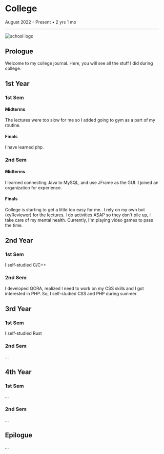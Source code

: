 # College
August 2022 - Present • 2 yrs 1 mo
<hr> 

![school logo](https://upload.wikimedia.org/wikipedia/en/1/11/QCU_Logo_2019.png)
## Prologue
Welcome to my college journal. Here, you will see all the stuff I did during college.
## 1st Year
### 1st Sem
#### Midterms
The lectures were too slow for me so I added going to gym as a part of my routine.
#### Finals
I have learned php.
### 2nd Sem
#### Midterms
I learned connecting Java to MySQL, and use JFrame as the GUI. I joined an organization for experience.
#### Finals
College is starting to get a little too easy for me.. I rely on my own bot (xyReviewer) for the lectures. I do activities ASAP so they don't pile up, I take care of my mental health. Currently, I'm playing video games to pass the time.
## 2nd Year
### 1st Sem
I self-studied C/C++
### 2nd Sem
I developed QORA, realized I need to work on my CSS skills and I got interested in PHP. So, I self-studied CSS and PHP during summer.
## 3rd Year
### 1st Sem
I self-studied Rust
### 2nd Sem
...
## 4th Year
### 1st Sem
...
### 2nd Sem
...
## Epilogue
...
